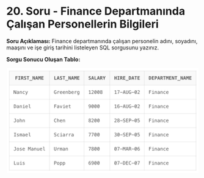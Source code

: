 # 20. Soru - Finance Departmanında Çalışan Personellerin Bilgileri

**Soru Açıklaması:**
Finance departmanında çalışan personelin adını, soyadını, maaşını ve işe giriş tarihini listeleyen SQL sorgusunu yazınız.

**Sorgu Sonucu Oluşan Tablo:**

![alt text](/Ekran-Çıktıları/Ekran-Resmi_20.png)
